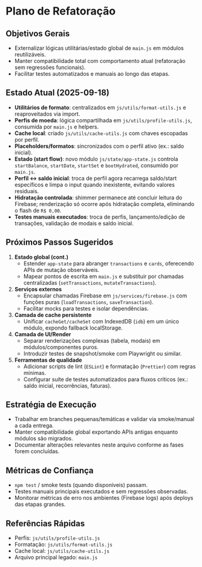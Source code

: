 # Plano de Refatoração

## Objetivos Gerais
- Externalizar lógicas utilitárias/estado global de `main.js` em módulos reutilizáveis.
- Manter compatibilidade total com comportamento atual (refatoração sem regressões funcionais).
- Facilitar testes automatizados e manuais ao longo das etapas.

## Estado Atual (2025-09-18)
- **Utilitários de formato**: centralizados em `js/utils/format-utils.js` e reaproveitados via import.
- **Perfis de moeda**: lógica compartilhada em `js/utils/profile-utils.js`, consumida por `main.js` e helpers.
- **Cache local**: criado `js/utils/cache-utils.js` com chaves escopadas por perfil.
- **Placeholders/formatos**: sincronizados com o perfil ativo (ex.: saldo inicial).
- **Estado (start flow)**: novo módulo `js/state/app-state.js` controla `startBalance`, `startDate`, `startSet` e `bootHydrated`, consumido por `main.js`.
- **Perfil ↔ saldo inicial**: troca de perfil agora recarrega saldo/start específicos e limpa o input quando inexistente, evitando valores residuais.
- **Hidratação controlada**: shimmer permanece até concluir leitura do Firebase; renderização só ocorre após hidratação completa, eliminando o flash de `R$ 0,00`.
- **Testes manuais executados**: troca de perfis, lançamento/edição de transações, validação de modais e saldo inicial.

## Próximos Passos Sugeridos
1. **Estado global (cont.)**
   - Estender `app-state` para abranger `transactions` e `cards`, oferecendo APIs de mutação observáveis.
   - Mapear pontos de escrita em `main.js` e substituir por chamadas centralizadas (`setTransactions`, `mutateTransactions`).
2. **Serviços externos**
   - Encapsular chamadas Firebase em `js/services/firebase.js` com funções puras (`loadTransactions`, `saveTransaction`).
   - Facilitar mocks para testes e isolar dependências.
3. **Camada de cache persistente**
   - Unificar `cacheGet/cacheSet` com IndexedDB (`idb`) em um único módulo, expondo fallback localStorage.
4. **Camada de UI/Render**
   - Separar renderizações complexas (tabela, modais) em módulos/componentes puros.
   - Introduzir testes de snapshot/smoke com Playwright ou similar.
5. **Ferramentas de qualidade**
   - Adicionar scripts de lint (`ESLint`) e formatação (`Prettier`) com regras mínimas.
   - Configurar suíte de testes automatizados para fluxos críticos (ex.: saldo inicial, recorrências, faturas).

## Estratégia de Execução
- Trabalhar em branches pequenas/temáticas e validar via smoke/manual a cada entrega.
- Manter compatibilidade global exportando APIs antigas enquanto módulos são migrados.
- Documentar alterações relevantes neste arquivo conforme as fases forem concluídas.

## Métricas de Confiança
- `npm test` / smoke tests (quando disponíveis) passam.
- Testes manuais principais executados e sem regressões observadas.
- Monitorar métricas de erro nos ambientes (Firebase logs) após deploys das etapas grandes.

## Referências Rápidas
- Perfis: `js/utils/profile-utils.js`
- Formatação: `js/utils/format-utils.js`
- Cache local: `js/utils/cache-utils.js`
- Arquivo principal legado: `main.js`
